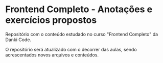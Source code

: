 # Frontend Completo - Anotações e exercícios propostos  
Repositório com o conteúdo estudado no curso "Frontend Completo" da Danki Code.  
  
O repositório será atualizado com o decorrer das aulas, sendo acrescentados novos arquivos e conteúdos.
